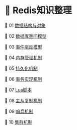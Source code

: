 # 🔋 Redis知识整理

🔸 01 [数据结构与对象](/doc/数据结构与对象.md)

🔸 02 [数据库空间模型](/doc/数据库空间模型.md)

🔸 03 [事件驱动模型](/doc/事件驱动模型.md)

🔸 04 [内存管理机制](/doc/内存管理机制.md)

🔸 05 [持久化机制](/doc/持久化机制.md)

🔸 06 [事务实现机制](/doc/事务实现机制.md)

🔸 07 [Lua脚本](/doc/Lua脚本.md)

🔸 08 [主从复制机制](/doc/主从复制机制.md)

🔸 09 [哨兵机制](/doc/哨兵机制.md)

🔸 10 [集群机制](/doc/集群机制.md)
